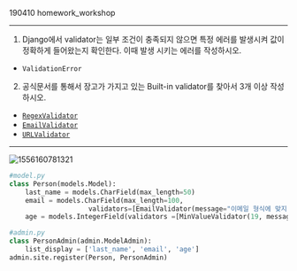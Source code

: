 190410 homework_workshop

---

1. Django에서 validator는 일부 조건이 충족되지 않으면 특정 에러를 발생시켜
  값이 정확하게 들어왔는지 확인한다. 이때 발생 시키는 에러를 작성하시오.

  - ```
    ValidationError
    ```

2. 공식문서를 통해서 장고가 가지고 있는 Built-in validator를 찾아서 3개 이상
  작성하시오.

  - [`RegexValidator`](https://docs.djangoproject.com/en/2.2/ref/validators/#regexvalidator)
  - [`EmailValidator`](https://docs.djangoproject.com/en/2.2/ref/validators/#emailvalidator)
  - [`URLValidator`](https://docs.djangoproject.com/en/2.2/ref/validators/#urlvalidator)

---





![1556160781321](C:\Users\student\AppData\Roaming\Typora\typora-user-images\1556160781321.png)

```python
#model.py
class Person(models.Model):
    last_name = models.CharField(max_length=50)
    email = models.CharField(max_length=100,
                    validators=[EmailValidator(message="이메일 형식에 맞지 않습니다")])
    age = models.IntegerField(validators =[MinValueValidator(19, message="미성년자는 노노")])
```

```python
#admin.py
class PersonAdmin(admin.ModelAdmin):
    list_display = ['last_name', 'email', 'age']
admin.site.register(Person, PersonAdmin)
```

